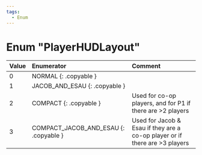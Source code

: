 ```yaml
---
tags:
  - Enum
---
```

# Enum "PlayerHUDLayout"
|Value|Enumerator|Comment|
|:--|:--|:--|
|0 |NORMAL {: .copyable } |  |
|1 |JACOB_AND_ESAU {: .copyable } |  |
|2 |COMPACT {: .copyable } | Used for co-op players, and for P1 if there are >2 players |
|3 |COMPACT_JACOB_AND_ESAU {: .copyable } | Used for Jacob & Esau if they are a co-op player or if there are >3 players |
